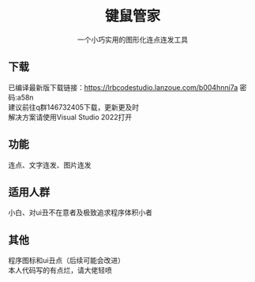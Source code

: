 # <center> 键鼠管家 </center>
<center>一个小巧实用的图形化连点连发工具</center>  

## 下载  
已编译最新版下载链接：https://lrbcodestudio.lanzoue.com/b004hnnj7a 密码:a58n  
建议前往q群146732405下载，更新更及时  
解决方案请使用Visual Studio 2022打开

## 功能  
连点、文字连发、图片连发  

## 适用人群  
小白、对ui丑不在意者及极致追求程序体积小者  

## 其他  
程序图标和ui丑点（后续可能会改进）  
本人代码写的有点烂，请大佬轻喷  

